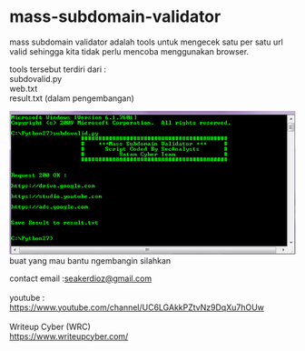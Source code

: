 # mass-subdomain-validator
mass subdomain validator adalah tools untuk mengecek satu per satu url valid sehingga kita tidak perlu mencoba menggunakan browser.

tools tersebut terdiri dari :<br>
subdovalid.py<br>
web.txt<br>
result.txt (dalam pengembangan)<br>


![alt text](https://github.com/SecAnalysts/mass-subdomain-validator/blob/master/a.png)
<br>
buat yang mau bantu ngembangin silahkan


contact email :seakerdioz@gmail.com <br><br>
youtube :
https://www.youtube.com/channel/UC6LGAkkPZtvNz9DqXu7hOUw <br><br>
Writeup Cyber (WRC)<br>
https://www.writeupcyber.com/
